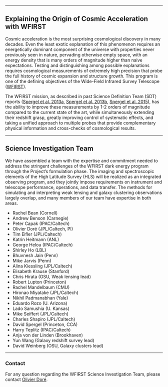 ***

## Explaining the Origin of Cosmic Acceleration with WFIRST

Cosmic acceleration is the most surprising cosmological discovery in many decades. Even the least exotic explanation of this phenomenon requires an energetically dominant component of the universe with properties never previously seen in nature, pervading otherwise empty space, with an energy density that is many orders of magnitude higher than naive expectations. Testing and distinguishing among possible explanations requires cosmological measurements of extremely high precision that probe the full history of cosmic expansion and structure growth. This program is one of the defining objectives of the Wide-Field Infrared Survey Telescope ([WFIRST](https://wfirst.gsfc.nasa.gov)).

The WFIRST mission, as described in past Science Definition Team (SDT) reports ([Spergel et al. 2013a](https://arxiv.org/abs/1305.5422), [Spergel et al. 2013b](https://arxiv.org/abs/1305.5425), [Spergel et al. 2015](https://arxiv.org/abs/1503.03757)), has the ability to improve these measurements by 1-2 orders of magnitude compared to the current state of the art, while simultaneously extending their redshift grasp, greatly improving control of systematic effects, and taking a unified approach to multiple probes that provide complementary physical information and cross-checks of cosmological results.

***

## Science Investigation Team

We have assembled a team with the expertise and commitment needed to address the stringent challenges of the WFIRST dark energy program through the Project’s formulation phase. The imaging and spectroscopic elements of the High Latitude Survey (HLS) will be realized as an integrated observing program, and they jointly impose requirements on instrument and telescope performance, operations, and data transfer. The methods for simulating and interpreting weak lensing and galaxy clustering observations largely overlap, and many members of our team have expertise in both areas. 

- Rachel Bean (Cornell)
- Andrew Benson (Carnegie)
- Peter Capak (IPAC/Caltech)
- Olivier Doré (JPL/Caltech, PI)
- Tim Eifler (JPL/Caltech)
- Katrin Heitmann (ANL)
- George Helou (IPAC/Caltech)
- Shirley Ho (LBL)
- Bhuvnesh Jain (Penn)
- Mike Jarvis (Penn)
- Alina Kiessling (JPL/Caltech)
- Elisabeth Krause (Stanford)
- Chris Hirata (OSU, Weak lensing lead)
- Robert Lupton (Princeton)
- Rachel Mandelbaum (CMU)
- Hironao Miyatake (JPL/Caltech)
- Nikhil Padmanabhan (Yale)
- Eduardo Rozo (U. Arizona)
- Lado Samushia (U. Kansas)
- Mike Seiffert (JPL/Caltech)
- Charles Shapiro (JPL/Caltech)
- David Spergel (Princeton, CCA)
- Harry Teplitz (IPAC/Caltech)
- Anja von der Linden (Brookhaven)
- Yun Wang (Galaxy redshift survey lead)
- David Weinberg (OSU, Galaxy clusters lead)
 
***

### Contact
For any question regarding the WFIRST Science Investigation Team, please contact [Olivier Doré](https://github.com/contact). 